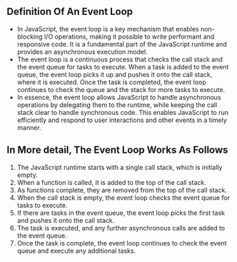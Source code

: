 ## Definition Of An Event Loop

- In JavaScript, the event loop is a key mechanism that enables non-blocking I/O operations, making it possible to write performant and responsive code. It is a fundamental part of the JavaScript runtime and provides an asynchronous execution model.
- The event loop is a continuous process that checks the call stack and the event queue for tasks to execute. When a task is added to the event queue, the event loop picks it up and pushes it onto the call stack, where it is executed. Once the task is completed, the event loop continues to check the queue and the stack for more tasks to execute.
- In essence, the event loop allows JavaScript to handle asynchronous operations by delegating them to the runtime, while keeping the call stack clear to handle synchronous code. This enables JavaScript to run efficiently and respond to user interactions and other events in a timely manner.

## In More detail, The Event Loop Works As Follows

1. The JavaScript runtime starts with a single call stack, which is initially empty.
2. When a function is called, it is added to the top of the call stack.
3. As functions complete, they are removed from the top of the call stack.
4. When the call stack is empty, the event loop checks the event queue for tasks to execute.
5. If there are tasks in the event queue, the event loop picks the first task and pushes it onto the call stack.
6. The task is executed, and any further asynchronous calls are added to the event queue.
7. Once the task is complete, the event loop continues to check the event queue and execute any additional tasks.
